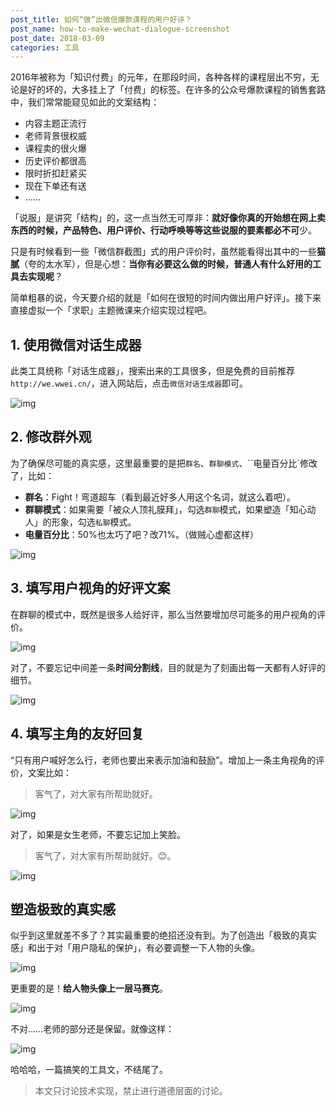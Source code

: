 ```yaml
---
post_title: 如何“做”出微信爆款课程的用户好评？
post_name: how-to-make-wechat-dialogue-screenshot
post_date: 2018-03-09
categories: 工具
---
```


2016年被称为「知识付费」的元年，在那段时间，各种各样的课程层出不穷，无论是好的坏的，大多挂上了「付费」的标签。在许多的公众号爆款课程的销售套路中，我们常常能窥见如此的文案结构：

- 内容主题正流行
- 老师背景很权威
- 课程卖的很火爆
- 历史评价都很高
- 限时折扣赶紧买
- 现在下单还有送
- ……

「说服」是讲究「结构」的，这一点当然无可厚非：**就好像你真的开始想在网上卖东西的时候，产品特色、用户评价、行动呼唤等等这些说服的要素都必不可**少。

只是有时候看到一些「微信群截图」式的用户评价时，虽然能看得出其中的一些**猫腻**（夸的太水军），但是心想：**当你有必要这么做的时候，普通人有什么好用的工具去实现呢**？

简单粗暴的说，今天要介绍的就是「如何在很短的时间内做出用户好评」。接下来直接虚拟一个「求职」主题微课来介绍实现过程吧。

## 1. 使用微信对话生成器

此类工具统称「对话生成器」，搜索出来的工具很多，但是免费的目前推荐`http://we.wwei.cn/`，进入网站后，点击`微信对话生成器`即可。

![img](https://mmbiz.qpic.cn/mmbiz_jpg/z3T1vlHdIX8P5B5eCZC2NgVuia1f2qfk2OibF9STJJKQe7sY94iblPYkYTSia9hLPhLkX2vic1YAPENENS97TcwrE5g/640?wx_fmt=jpeg&tp=webp&wxfrom=5&wx_lazy=1)

## 2. 修改群外观

为了确保尽可能的真实感，这里最重要的是把`群名`、`群聊模式`、``电量百分比`修改了，比如：

- **群名**：Fight！弯道超车（看到最近好多人用这个名词，就这么着吧）。
- **群聊模式**：如果需要「被众人顶礼膜拜」，勾选`群聊`模式，如果塑造「知心动人」的形象，勾选`私聊`模式。
- **电量百分比**：50%也太巧了吧？改71%。（做贼心虚都这样）

![img](post_date:image/gif;base64,iVBORw0KGgoAAAANSUhEUgAAAAEAAAABCAYAAAAfFcSJAAAADUlEQVQImWNgYGBgAAAABQABh6FO1AAAAABJRU5ErkJggg==)

## 3. 填写用户视角的好评文案

在群聊的模式中，既然是很多人给好评，那么当然要增加尽可能多的用户视角的评价。

![img](post_date:image/gif;base64,iVBORw0KGgoAAAANSUhEUgAAAAEAAAABCAYAAAAfFcSJAAAADUlEQVQImWNgYGBgAAAABQABh6FO1AAAAABJRU5ErkJggg==)

对了，不要忘记中间差一条**时间分割线**，目的就是为了刻画出每一天都有人好评的细节。

![img](post_date:image/gif;base64,iVBORw0KGgoAAAANSUhEUgAAAAEAAAABCAYAAAAfFcSJAAAADUlEQVQImWNgYGBgAAAABQABh6FO1AAAAABJRU5ErkJggg==)

## 4. 填写主角的友好回复

“只有用户喊好怎么行，老师也要出来表示加油和鼓励”。增加上一条主角视角的评价，文案比如：

> 客气了，对大家有所帮助就好。

![img](post_date:image/gif;base64,iVBORw0KGgoAAAANSUhEUgAAAAEAAAABCAYAAAAfFcSJAAAADUlEQVQImWNgYGBgAAAABQABh6FO1AAAAABJRU5ErkJggg==)

对了，如果是女生老师，不要忘记加上笑脸。

> 客气了，对大家有所帮助就好。😊。

![img](post_date:image/gif;base64,iVBORw0KGgoAAAANSUhEUgAAAAEAAAABCAYAAAAfFcSJAAAADUlEQVQImWNgYGBgAAAABQABh6FO1AAAAABJRU5ErkJggg==)

## 塑造极致的真实感

似乎到这里就差不多了？其实最重要的绝招还没有到。为了创造出「极致的真实感」和出于对「用户隐私的保护」，有必要调整一下人物的头像。

![img](post_date:image/gif;base64,iVBORw0KGgoAAAANSUhEUgAAAAEAAAABCAYAAAAfFcSJAAAADUlEQVQImWNgYGBgAAAABQABh6FO1AAAAABJRU5ErkJggg==)

更重要的是！**给人物头像上一层马赛克**。

![img](post_date:image/gif;base64,iVBORw0KGgoAAAANSUhEUgAAAAEAAAABCAYAAAAfFcSJAAAADUlEQVQImWNgYGBgAAAABQABh6FO1AAAAABJRU5ErkJggg==)

不对……老师的部分还是保留。就像这样：

![img](https://mmbiz.qpic.cn/mmbiz_jpg/z3T1vlHdIX8P5B5eCZC2NgVuia1f2qfk2Z8sm2UdHibic7e9snpemorU3gQN13abNpId4AunyTKmPIXn5vdeg2QaQ/640?wx_fmt=jpeg&tp=webp&wxfrom=5&wx_lazy=1)

哈哈哈，一篇搞笑的工具文，不结尾了。

> 本文只讨论技术实现，禁止进行道德层面的讨论。